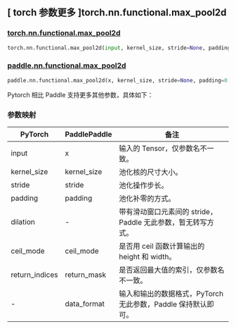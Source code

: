 ## [ torch 参数更多 ]torch.nn.functional.max_pool2d

### [torch.nn.functional.max_pool2d](https://pytorch.org/docs/stable/generated/torch.nn.functional.max_pool2d.html#torch.nn.functional.max_pool2d)

```python
torch.nn.functional.max_pool2d(input, kernel_size, stride=None, padding=0, dilation=1, ceil_mode=False, return_indices=False)
```

### [paddle.nn.functional.max_pool2d](https://www.paddlepaddle.org.cn/documentation/docs/zh/develop/api/paddle/nn/functional/max_pool2d_cn.html)

```python
paddle.nn.functional.max_pool2d(x, kernel_size, stride=None, padding=0, ceil_mode=False, return_mask=False, data_format='NCHW', name=None)
```

Pytorch 相比 Paddle 支持更多其他参数，具体如下：

### 参数映射

| PyTorch        | PaddlePaddle | 备注                                                          |
| -------------- | ------------ | ------------------------------------------------------------- |
| input          | x            | 输入的 Tensor，仅参数名不一致。                               |
| kernel_size    | kernel_size  | 池化核的尺寸大小。                                            |
| stride         | stride       | 池化操作步长。                                                |
| padding        | padding      | 池化补零的方式。                                              |
| dilation       | -            | 带有滑动窗口元素间的 stride，Paddle 无此参数，暂无转写方式。  |
| ceil_mode      | ceil_mode    | 是否用 ceil 函数计算输出的 height 和 width。                  |
| return_indices | return_mask  | 是否返回最大值的索引，仅参数名不一致。                        |
| -              | data_format  | 输入和输出的数据格式，PyTorch 无此参数，Paddle 保持默认即可。 |
